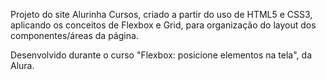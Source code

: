 Projeto do site Alurinha Cursos, criado a partir do uso de HTML5 e CSS3, aplicando os conceitos de Flexbox e Grid, para organização do layout dos componentes/áreas da página.

Desenvolvido durante o curso "Flexbox: posicione elementos na tela", da Alura.

